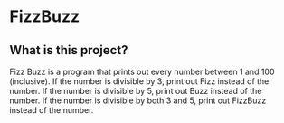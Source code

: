 # FizzBuzz

## What is this project?

Fizz Buzz is a program that prints out every number between 1 and 100 (inclusive). If the number is divisible by 3,
print out Fizz instead of the number. If the number is divisible by 5, print out Buzz instead of the
number. If the number is divisible by both 3 and 5, print out FizzBuzz instead of the number.
